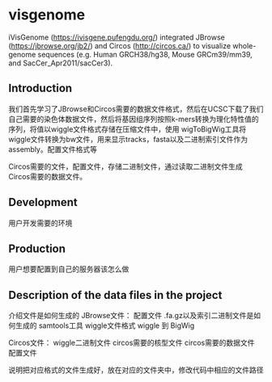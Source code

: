 # visgenome

iVisGenome (https://ivisgene.pufengdu.org/) integrated JBrowse (https://jbrowse.org/jb2/) and Circos (http://circos.ca/) to visualize whole-genome sequences (e.g. Human GRCH38/hg38, Mouse GRCm39/mm39, and SacCer_Apr2011/sacCer3). 

## Introduction

我们首先学习了JBrowse和Circos需要的数据文件格式，然后在UCSC下载了我们自己需要的染色体数据文件，然后将基因组序列按照k-mers转换为理化特性值的序列，将值以wiggle文件格式存储在压缩文件中，使用
wigToBigWig工具将wiggle文件转换为bw文件，用来显示tracks，fasta以及二进制索引文件作为assembly。配置文件格式等

Circos需要的文件，配置文件，存储二进制文件，通过读取二进制文件生成Circos需要的数据文件。
## Development

用户开发需要的环境

## Production

用户想要配置到自己的服务器该怎么做

## Description of the data files in the project

介绍文件是如何生成的
JBrowse文件：
配置文件
.fa.gz以及索引二进制文件是如何生成的 samtools工具
wiggle文件格式
wiggle 到 BigWig

Circos文件：
wiggle二进制文件
circos需要的核型文件
circos需要的数据文件
配置文件

说明把对应格式的文件生成好，放在对应的文件夹中，修改代码中相应的文件路径